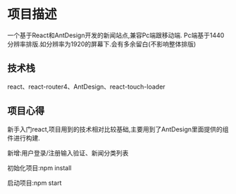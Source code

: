 # 项目描述

一个基于React和AntDesign开发的新闻站点,兼容Pc端跟移动端.
Pc端基于1440分辨率排版.如分辨率为1920的屏幕下.会有多余留白(不影响整体排版)

## 技术栈

react、react-router4、AntDesign、react-touch-loader

## 项目心得

新手入门react,项目用到的技术相对比较基础,主要用到了AntDesign里面提供的组件进行构建.

新增:用户登录/注册输入验证、新闻分类列表

初始化项目:npm install

启动项目:npm start
